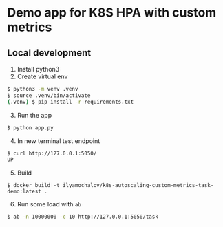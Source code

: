 # Demo app for K8S HPA with custom metrics

## Local development
1. Install python3
2. Create virtual env
```sh
$ python3 -m venv .venv
$ source .venv/bin/activate
(.venv) $ pip install -r requirements.txt 
```
3. Run the app
```sh
$ python app.py

```
4. In new terminal test endpoint
```sh
$ curl http://127.0.0.1:5050/
UP
```

5. Build
```
$ docker build -t ilyamochalov/k8s-autoscaling-custom-metrics-task-demo:latest .
```

6. Run some load with `ab` 
```sh
$ ab -n 10000000 -c 10 http://127.0.0.1:5050/task
```
